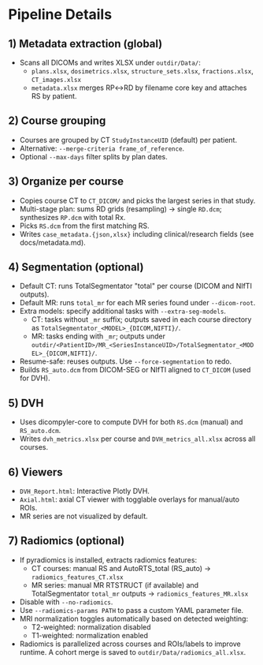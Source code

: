 # Pipeline Details

## 1) Metadata extraction (global)
- Scans all DICOMs and writes XLSX under `outdir/Data/`:
  - `plans.xlsx`, `dosimetrics.xlsx`, `structure_sets.xlsx`, `fractions.xlsx`, `CT_images.xlsx`
  - `metadata.xlsx` merges RP↔RD by filename core key and attaches RS by patient.

## 2) Course grouping
- Courses are grouped by CT `StudyInstanceUID` (default) per patient.
- Alternative: `--merge-criteria frame_of_reference`.
- Optional `--max-days` filter splits by plan dates.

## 3) Organize per course
- Copies course CT to `CT_DICOM/` and picks the largest series in that study.
- Multi-stage plan: sums RD grids (resampling) → single `RD.dcm`; synthesizes `RP.dcm` with total Rx.
- Picks `RS.dcm` from the first matching RS.
- Writes `case_metadata.{json,xlsx}` including clinical/research fields (see docs/metadata.md).

## 4) Segmentation (optional)
- Default CT: runs TotalSegmentator "total" per course (DICOM and NIfTI outputs).
- Default MR: runs `total_mr` for each MR series found under `--dicom-root`.
- Extra models: specify additional tasks with `--extra-seg-models`.
  - CT: tasks without `_mr` suffix; outputs saved in each course directory as `TotalSegmentator_<MODEL>_{DICOM,NIFTI}/`.
  - MR: tasks ending with `_mr`; outputs under `outdir/<PatientID>/MR_<SeriesInstanceUID>/TotalSegmentator_<MODEL>_{DICOM,NIFTI}/`.
- Resume-safe: reuses outputs. Use `--force-segmentation` to redo.
- Builds `RS_auto.dcm` from DICOM-SEG or NIfTI aligned to `CT_DICOM` (used for DVH).

## 5) DVH
- Uses dicompyler-core to compute DVH for both `RS.dcm` (manual) and `RS_auto.dcm`.
- Writes `dvh_metrics.xlsx` per course and `DVH_metrics_all.xlsx` across all courses.

## 6) Viewers
- `DVH_Report.html`: Interactive Plotly DVH.
- `Axial.html`: axial CT viewer with togglable overlays for manual/auto ROIs.
 - MR series are not visualized by default.

## 7) Radiomics (optional)
- If pyradiomics is installed, extracts radiomics features:
  - CT courses: manual RS and AutoRTS_total (RS_auto) → `radiomics_features_CT.xlsx`
  - MR series: manual MR RTSTRUCT (if available) and TotalSegmentator `total_mr` outputs → `radiomics_features_MR.xlsx`
- Disable with `--no-radiomics`.
- Use `--radiomics-params PATH` to pass a custom YAML parameter file.
- MRI normalization toggles automatically based on detected weighting:
  - T2-weighted: normalization disabled
  - T1-weighted: normalization enabled
- Radiomics is parallelized across courses and ROIs/labels to improve runtime. A cohort merge is saved to `outdir/Data/radiomics_all.xlsx`.
